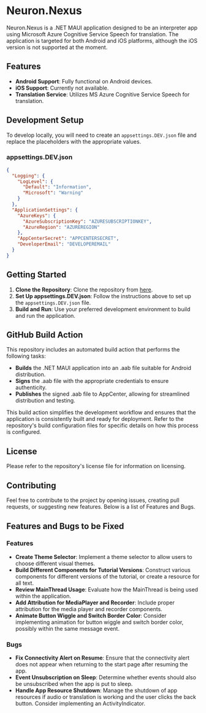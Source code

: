 # Neuron.Nexus

Neuron.Nexus is a .NET MAUI application designed to be an interpreter app using Microsoft Azure Cognitive Service Speech for translation. The application is targeted for both Android and iOS platforms, although the iOS version is not supported at the moment.

## Features

- **Android Support**: Fully functional on Android devices.
- **iOS Support**: Currently not available.
- **Translation Service**: Utilizes MS Azure Cognitive Service Speech for translation.

## Development Setup

To develop locally, you will need to create an `appsettings.DEV.json` file and replace the placeholders with the appropriate values.

### appsettings.DEV.json
```json
{
  "Logging": {
    "LogLevel": {
      "Default": "Information",
      "Microsoft": "Warning"
    }
  },
  "ApplicationSettings": {
    "AzureKeys": {
      "AzureSubscriptionKey": "AZURESUBSCRIPTIONKEY",
      "AzureRegion": "AZUREREGION"
    },
    "AppCenterSecret": "APPCENTERSECRET",
    "DeveloperEmail": "DEVELOPEREMAIL"
  }
}
```
## Getting Started

1. **Clone the Repository**: Clone the repository from [here](https://github.com/AllramEst83/Neuron.Nexus).
2. **Set Up appsettings.DEV.json**: Follow the instructions above to set up the `appsettings.DEV.json` file.
3. **Build and Run**: Use your preferred development environment to build and run the application.

## GitHub Build Action

This repository includes an automated build action that performs the following tasks:

- **Builds** the .NET MAUI application into an .aab file suitable for Android distribution.
- **Signs** the .aab file with the appropriate credentials to ensure authenticity.
- **Publishes** the signed .aab file to AppCenter, allowing for streamlined distribution and testing.

This build action simplifies the development workflow and ensures that the application is consistently built and ready for deployment. Refer to the repository's build configuration files for specific details on how this process is configured.


## License

Please refer to the repository's license file for information on licensing.

## Contributing

Feel free to contribute to the project by opening issues, creating pull requests, or suggesting new features. Below is a list of Features and Bugs.

## Features and Bugs to be Fixed

### Features
- **Create Theme Selector**: Implement a theme selector to allow users to choose different visual themes.
- **Build Different Components for Tutorial Versions**: Construct various components for different versions of the tutorial, or create a resource for all text.
- **Review MainThread Usage**: Evaluate how the MainThread is being used within the application.
- **Add Attribution for MediaPlayer and Recorder**: Include proper attribution for the media player and recorder components.
- **Animate Button Wiggle and Switch Border Color**: Consider implementing animation for button wiggle and switch border color, possibly within the same message event.

### Bugs
- **Fix Connectivity Alert on Resume**: Ensure that the connectivity alert does not appear when returning to the start page after resuming the app.
- **Event Unsubscription on Sleep**: Determine whether events should also be unsubscribed when the app is put to sleep.
- **Handle App Resource Shutdown**: Manage the shutdown of app resources if audio or translation is working and the user clicks the back button. Consider implementing an ActivityIndicator.


